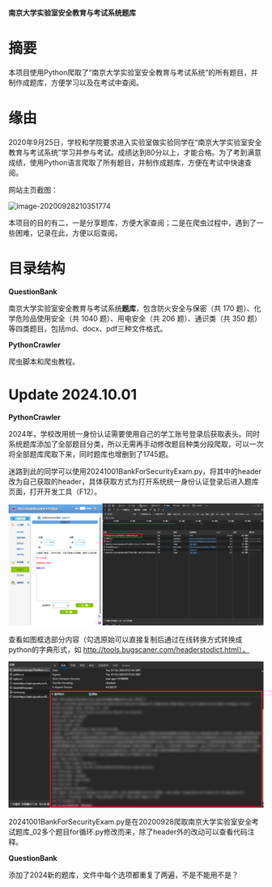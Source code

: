 **南京大学实验室安全教育与考试系统题库**

# 摘要

本项目使用Python爬取了“南京大学实验室安全教育与考试系统”的所有题目，并制作成题库，方便学习以及在考试中查阅。

# 缘由

2020年9月25日，学校和学院要求进入实验室做实验同学在“南京大学实验室安全教育与考试系统”学习并参与考试。成绩达到80分以上，才能合格。为了考到满意成绩，使用Python语言爬取了所有题目，并制作成题库，方便在考试中快速查阅。

网站主页截图：

![image-20200928210351774](readme.assets/image-20200928210351774.png)

本项目的目的有二，一是分享题库，方便大家查阅；二是在爬虫过程中，遇到了一些困难，记录在此，方便以后查阅。

# 目录结构

**QuestionBank**

南京大学实验室安全教育与考试系统**题库**，包含防火安全与保密（共 170 题）、化学危险品使用安全（共 1040 题）、用电安全（共 206 题）、通识类（共 350 题）等四类题目，包括md、docx、pdf三种文件格式。

**PythonCrawler**

爬虫脚本和爬虫教程。

# Update 2024.10.01

**PythonCrawler**

2024年，学校改用统一身份认证需要使用自己的学工账号登录后获取表头。同时系统题库添加了全部题目分类，所以无需再手动修改题目种类分段爬取，可以一次将全部题库爬取下来，同时题库也增删到了1745题。

迷路到此的同学可以使用20241001BankForSecurityExam.py，将其中的header改为自己获取的header，具体获取方式为打开系统统一身份认证登录后进入题库页面，打开开发工具（F12）。

![1727769119530.png](readme.assets\1727769119530.png)

查看如图框选部分内容（勾选原始可以直接复制后通过在线转换方式转换成python的字典形式，如 http://tools.bugscaner.com/headerstodict.html）。

![1727769383996.png](readme.assets\1727769383996.png)

20241001BankForSecurityExam.py是在20200928爬取南京大学实验室安全考试题库_02多个题目for循环.py修改而来，除了header外的改动可以查看代码注释。

**QuestionBank**

添加了2024新的题库，文件中每个选项都重复了两遍，不是不能用不是？